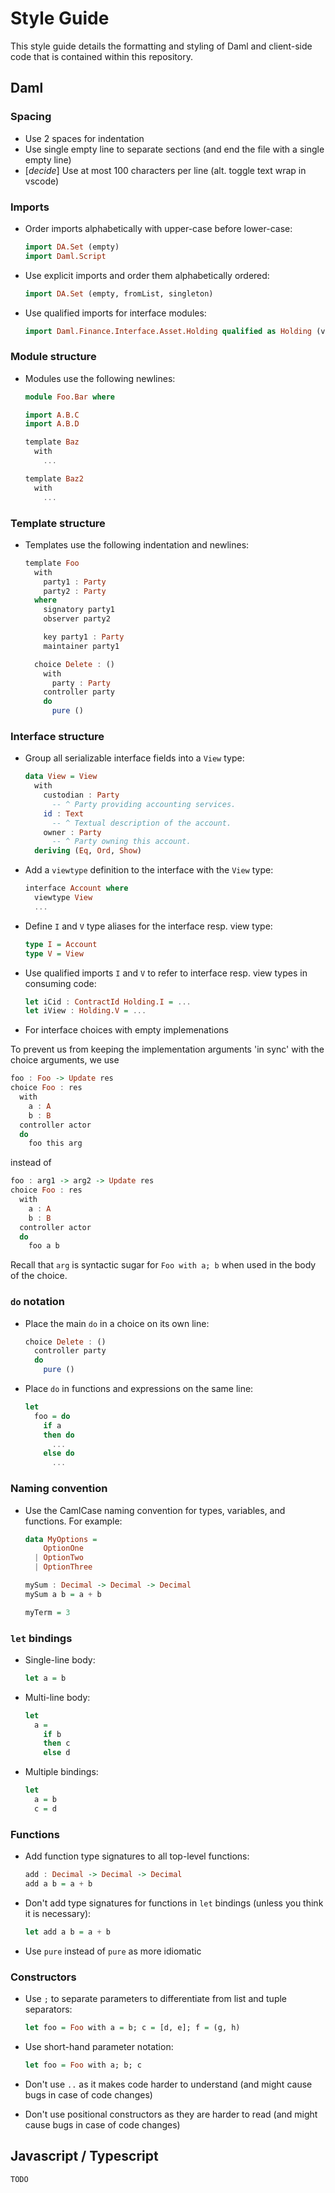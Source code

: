 # Style Guide

This style guide details the formatting and styling of Daml and client-side code that is contained within this repository.

## Daml

### Spacing

- Use 2 spaces for indentation
- Use single empty line to separate sections (and end the file with a single empty line)
- [*decide*] Use at most 100 characters per line (alt. toggle text wrap in vscode)

### Imports

- Order imports alphabetically with upper-case before lower-case:

  ```haskell
  import DA.Set (empty)
  import Daml.Script
  ```

- Use explicit imports and order them alphabetically ordered:

  ```haskell
  import DA.Set (empty, fromList, singleton)
  ```

- Use qualified imports for interface modules:

  ```haskell
  import Daml.Finance.Interface.Asset.Holding qualified as Holding (view, I, V)
  ```

### Module structure

- Modules use the following newlines:

  ```haskell
  module Foo.Bar where

  import A.B.C
  import A.B.D

  template Baz
    with
      ...

  template Baz2
    with
      ...
    ```

### Template structure

- Templates use the following indentation and newlines:

  ```haskell
  template Foo
    with
      party1 : Party
      party2 : Party
    where
      signatory party1
      observer party2

      key party1 : Party
      maintainer party1

    choice Delete : ()
      with
        party : Party
      controller party
      do
        pure ()
  ```

### Interface structure

- Group all serializable interface fields into a `View` type:

  ```haskell
  data View = View
    with
      custodian : Party
        -- ^ Party providing accounting services.
      id : Text
        -- ^ Textual description of the account.
      owner : Party
        -- ^ Party owning this account.
    deriving (Eq, Ord, Show)
  ```

- Add a `viewtype` definition to the interface with the `View` type:

  ```haskell
  interface Account where
    viewtype View
    ...
  ```

- Define `I` and `V` type aliases for the interface resp. view type:

  ```haskell
  type I = Account
  type V = View
  ```

- Use qualified imports `I` and `V` to refer to interface resp. view types in consuming code:

  ```haskell
  let iCid : ContractId Holding.I = ...
  let iView : Holding.V = ...
  ```

- For interface choices with empty implemenations

To prevent us from keeping the implementation arguments 'in sync' with the choice arguments, we use

```haskell
foo : Foo -> Update res
choice Foo : res
  with
    a : A
    b : B
  controller actor
  do
    foo this arg
```

instead of

```haskell
foo : arg1 -> arg2 -> Update res
choice Foo : res
  with
    a : A
    b : B
  controller actor
  do
    foo a b
```

Recall that `arg` is syntactic sugar for `Foo with a; b` when used in the body of the choice.

### `do` notation

- Place the main `do` in a choice on its own line:

  ```haskell
  choice Delete : ()
    controller party
    do
      pure ()
  ```

- Place `do` in functions and expressions on the same line:

  ```haskell
  let
    foo = do
      if a
      then do
        ...
      else do
        ...
  ```

### Naming convention

- Use the CamlCase naming convention for types, variables, and functions. For example:

  ```haskell
  data MyOptions =
      OptionOne
    | OptionTwo
    | OptionThree
  ```

  ```haskell
  mySum : Decimal -> Decimal -> Decimal
  mySum a b = a + b
  ```

  ```haskell
  myTerm = 3
  ```

### `let` bindings

- Single-line body:

  ```haskell
  let a = b
  ```

- Multi-line body:

  ```haskell
  let
    a =
      if b
      then c
      else d
  ```

- Multiple bindings:

  ```haskell
  let
    a = b
    c = d
  ```

### Functions

- Add function type signatures to all top-level functions:

  ```haskell
  add : Decimal -> Decimal -> Decimal
  add a b = a + b
  ```

- Don't add type signatures for functions in `let` bindings (unless you think it is necessary):

  ```haskell
  let add a b = a + b
  ```

- Use `pure` instead of `pure` as more idiomatic

### Constructors

- Use `;` to separate parameters to differentiate from list and tuple separators:

  ```haskell
  let foo = Foo with a = b; c = [d, e]; f = (g, h)
  ```

- Use short-hand parameter notation:

  ```haskell
  let foo = Foo with a; b; c
  ```

- Don't use `..` as it makes code harder to understand (and might cause bugs in case of code changes)
- Don't use positional constructors as they are harder to read (and might cause bugs in case of code changes)

## Javascript / Typescript

`TODO`
